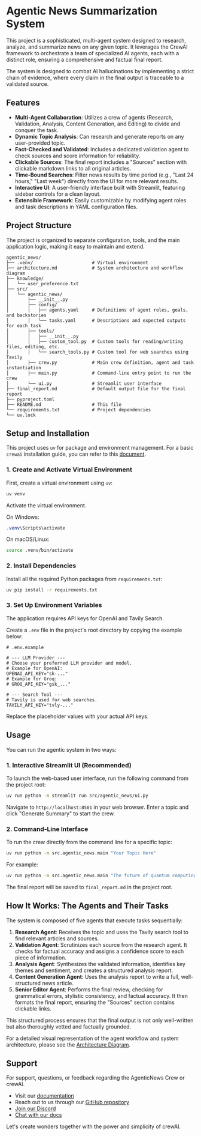 # Agentic News Summarization System

This project is a sophisticated, multi-agent system designed to research, analyze, and summarize news on any given topic. It leverages the CrewAI framework to orchestrate a team of specialized AI agents, each with a distinct role, ensuring a comprehensive and factual final report.

The system is designed to combat AI hallucinations by implementing a strict chain of evidence, where every claim in the final output is traceable to a validated source.

## Features

- **Multi-Agent Collaboration**: Utilizes a crew of agents (Research, Validation, Analysis, Content Generation, and Editing) to divide and conquer the task.
- **Dynamic Topic Analysis**: Can research and generate reports on any user-provided topic.
- **Fact-Checked and Validated**: Includes a dedicated validation agent to check sources and score information for reliability.
- **Clickable Sources**: The final report includes a "Sources" section with clickable markdown links to all original articles.
- **Time-Bound Searches**: Filter news results by time period (e.g., "Last 24 hours," "Last week") directly from the UI for more relevant results.
- **Interactive UI**: A user-friendly interface built with Streamlit, featuring sidebar controls for a clean layout.
- **Extensible Framework**: Easily customizable by modifying agent roles and task descriptions in YAML configuration files.

## Project Structure

The project is organized to separate configuration, tools, and the main application logic, making it easy to maintain and extend.

```
agentic_news/
├── .venv/                      # Virtual environment
├── architecture.md             # System architecture and workflow diagram
├── knowledge/
│   └── user_preference.txt
├── src/
│   └── agentic_news/
│       ├── __init__.py
│       ├── config/
│       │   ├── agents.yaml     # Definitions of agent roles, goals, and backstories
│       │   └── tasks.yaml      # Descriptions and expected outputs for each task
│       ├── tools/
│       │   ├── __init__.py
│       │   ├── custom_tool.py  # Custom tools for reading/writing files, editing, etc.
│       │   └── search_tools.py # Custom tool for web searches using Tavily
│       ├── crew.py             # Main crew definition, agent and task instantiation
│       ├── main.py             # Command-line entry point to run the crew
│       └── ui.py               # Streamlit user interface
├── final_report.md             # Default output file for the final report
├── pyproject.toml
├── README.md                   # This file
└── requirements.txt            # Project dependencies
└── uv.lock
```

## Setup and Installation

This project uses `uv` for package and environment management. For a basic `crewai` installation guide, you can refer to this [document](https://docs.google.com/document/d/1R3_L_JvNhn0GSUkC7oJKOgShoyU6iaNVAVUsPMmkeI8/edit?tab=t.0).

### 1. Create and Activate Virtual Environment

First, create a virtual environment using `uv`:

```bash
uv venv
```

Activate the virtual environment.

On Windows:
```powershell
.venv\Scripts\activate
```

On macOS/Linux:
```bash
source .venv/bin/activate
```

### 2. Install Dependencies

Install all the required Python packages from `requirements.txt`:

```bash
uv pip install -r requirements.txt
```

### 3. Set Up Environment Variables

The application requires API keys for OpenAI and Tavily Search.

Create a `.env` file in the project's root directory by copying the example below:

```.env
# .env.example

# --- LLM Provider ---
# Choose your preferred LLM provider and model.
# Example for OpenAI:
OPENAI_API_KEY="sk-..."
# Example for Groq:
# GROQ_API_KEY="gsk_..."

# --- Search Tool ---
# Tavily is used for web searches.
TAVILY_API_KEY="tvly-..."
```

Replace the placeholder values with your actual API keys.

## Usage

You can run the agentic system in two ways:

### 1. Interactive Streamlit UI (Recommended)

To launch the web-based user interface, run the following command from the project root:

```bash
uv run python -m streamlit run src/agentic_news/ui.py
```

Navigate to `http://localhost:8501` in your web browser. Enter a topic and click "Generate Summary" to start the crew.

### 2. Command-Line Interface

To run the crew directly from the command line for a specific topic:

```bash
uv run python -m src.agentic_news.main "Your Topic Here"
```

For example:
```bash
uv run python -m src.agentic_news.main "The future of quantum computing"
```

The final report will be saved to `final_report.md` in the project root.

## How It Works: The Agents and Their Tasks

The system is composed of five agents that execute tasks sequentially:

1.  **Research Agent**: Receives the topic and uses the Tavily search tool to find relevant articles and sources.
2.  **Validation Agent**: Scrutinizes each source from the research agent. It checks for factual accuracy and assigns a confidence score to each piece of information.
3.  **Analysis Agent**: Synthesizes the validated information, identifies key themes and sentiment, and creates a structured analysis report.
4.  **Content Generation Agent**: Uses the analysis report to write a full, well-structured news article.
5.  **Senior Editor Agent**: Performs the final review, checking for grammatical errors, stylistic consistency, and factual accuracy. It then formats the final report, ensuring the "Sources" section contains clickable links.

This structured process ensures that the final output is not only well-written but also thoroughly vetted and factually grounded.

For a detailed visual representation of the agent workflow and system architecture, please see the [Architecture Diagram](architecture.md).

## Support

For support, questions, or feedback regarding the AgenticNews Crew or crewAI.
- Visit our [documentation](https://docs.crewai.com)
- Reach out to us through our [GitHub repository](https://github.com/joaomdmoura/crewai)
- [Join our Discord](https://discord.com/invite/X4JWnZnxPb)
- [Chat with our docs](https://chatg.pt/DWjSBZn)

Let's create wonders together with the power and simplicity of crewAI.
